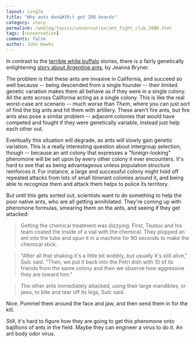 ```yaml
---
layout: single 
title: "Why ants don&#39;t get IRB boards" 
category: story
permalink: /weblog/topics/conservation/ant_fight_club_2006.html
tags: [conservation] 
comments: false 
author: John Hawks 
---
```



<p>
In contrast to the <a href="http://johnhawks.net/weblog/topics/conservation/white_buffalo_2006.html">terrible white buffalo</a> stories, there is a fairly genetically enlightening <a href="http://www.msnbc.msn.com/id/14840799/">story about Argentine ants</a>, by Jeanna Bryner. 
</p>

<p>
The problem is that these ants are invasive in California, and succeed so well because -- being descended from a single founder -- their limited genetic variation makes them all behave as if they were in a single colony. All the ants across California acting as a single colony. This is like the real worst-case ant scenario -- much worse than <i>Them</i>, where you can just sort of find the big ants and hit them with artillery. These aren't fire ants, but fire ants also pose a similar problem -- adjacent colonies that would have competed and fought if they were genetically variable, instead just help each other out. 
</p>

<p>
Eventually this situation will degrade, as ants will slowly gain genetic variation. This is a really interesting question about intergroup selection, though -- because an ant colony that expresses a "foreign-looking" pheromone will be set upon by every other colony it ever encounters. It's hard to see that as being advantageous unless population structure reinforces it. For instance, a large and successful colony might hold off repeated attacks from lots of small itinerant colonies around it, and being able to recognize them and attack them helps to police its territory. 
</p>

<p>
But until this gets sorted out, scientists want to do something to help the poor native ants, who are all getting annihilated. They're coming up with pheromone formulas, smearing them on the ants, and seeing if they get attacked: 
</p>

<blockquote>Getting the chemical treatment was dizzying. First, Tsutsui and his team coated the inside of a vial with the chemical. They plopped an ant into the tube and spun it in a machine for 90 seconds to make the chemical stick.</blockquote>

<blockquote>"After all that shaking it's a little bit wobbly, but usually it's still alive," Sulc said. "Then, we put it back into the Petri dish with 10 of its friends from the same colony and then we observe how aggressive they are toward him."</blockquote>

<blockquote>The other ants immediately attacked, using their large mandibles, or jaws, to bite and tear off its legs, Sulc said.</blockquote>

<p>
Nice. Pummel them around the face and jaw, and then send them in for the kill. 
</p>

<p>
Still, it's hard to figure how they are going to get this pheromone onto bajillions of ants in the field. Maybe they can engineer a virus to do it. An ant body odor virus. 
</p>

